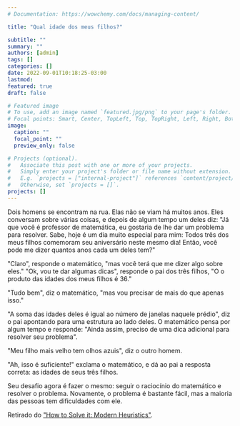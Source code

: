 ```yaml
---
# Documentation: https://wowchemy.com/docs/managing-content/

title: "Qual idade dos meus filhos?"

subtitle: ""
summary: ""
authors: [admin]
tags: []
categories: []
date: 2022-09-01T10:18:25-03:00
lastmod:
featured: true
draft: false

# Featured image
# To use, add an image named `featured.jpg/png` to your page's folder.
# Focal points: Smart, Center, TopLeft, Top, TopRight, Left, Right, BottomLeft, Bottom, BottomRight.
image:
  caption: ""
  focal_point: ""
  preview_only: false

# Projects (optional).
#   Associate this post with one or more of your projects.
#   Simply enter your project's folder or file name without extension.
#   E.g. `projects = ["internal-project"]` references `content/project/deep-learning/index.md`.
#   Otherwise, set `projects = []`.
projects: []
---
```


Dois homens se encontram na rua. Elas não se viam há muitos anos. Eles conversam sobre várias coisas, e depois de algum tempo um deles diz: "Já que você é professor de matemática, eu gostaria de lhe dar um problema para resolver. Sabe, hoje é um dia muito especial para mim: Todos três dos meus filhos comemoram seu aniversário neste mesmo dia! Então, você pode me dizer quantos anos cada um deles tem?" 

"Claro", responde o matemático, "mas você terá que me dizer algo sobre eles." "Ok, vou te dar algumas dicas", responde o pai dos três filhos, "O o produto das idades dos meus filhos é 36." 

"Tudo bem", diz o matemático, "mas vou precisar de mais do que apenas isso." 

"A soma das idades deles é igual ao número de janelas naquele prédio",
diz o pai apontando para uma estrutura ao lado deles. O matemático pensa por algum tempo e responde: "Ainda assim, preciso de uma dica adicional para resolver seu problema". 

"Meu filho mais velho tem olhos azuis", diz o outro homem. 

"Ah, isso é suficiente!" exclama o matemático, e dá ao pai a resposta correta: as idades de seus três filhos.

Seu desafio agora é fazer o mesmo: seguir o raciocínio do matemático e resolver o problema. Novamente, o problema é bastante fácil, mas a maioria das pessoas tem dificuldades com ele. 

Retirado do ["How to Solve it: Modern Heuristics"](https://link.springer.com/book/10.1007/978-3-662-07807-5). 
